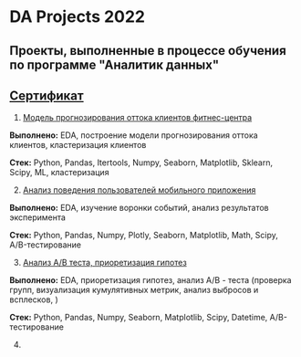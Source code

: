 # DA Projects 2022 

## Проекты, выполненные в процессе обучения по программе "Аналитик данных"

## [Сертификат](https://disk.yandex.ru/i/nKMil6JYsgKkTA) 

1. [Модель прогнозирования оттока клиентов фитнес-центра](https://github.com/Soffee99/DA_Projects_2022/tree/main/%D0%9C%D0%BE%D0%B4%D0%B5%D0%BB%D1%8C%20%D0%BF%D1%80%D0%BE%D0%B3%D0%BD%D0%BE%D0%B7%D0%B8%D1%80%D0%BE%D0%B2%D0%B0%D0%BD%D0%B8%D1%8F%20%D0%BE%D1%82%D1%82%D0%BE%D0%BA%D0%B0%20%D0%BA%D0%BB%D0%B8%D0%B5%D0%BD%D1%82%D0%BE%D0%B2)

**Выполнено:** EDA, построение модели прогнозирования оттока клиентов, кластеризация клиентов

**Cтек:** Python, Pandas, Itertools, Numpy, Seaborn, Matplotlib, Sklearn, Scipy, ML, кластеризация

2. [Анализ поведения пользователей мобильного приложения](https://github.com/Soffee99/DA_Projects_2022/tree/main/%D0%90%D0%BD%D0%B0%D0%BB%D0%B8%D0%B7%20%D0%BF%D0%BE%D0%B2%D0%B5%D0%B4%D0%B5%D0%BD%D0%B8%D1%8F%20%D0%BF%D0%BE%D0%BB%D1%8C%D0%B7%D0%BE%D0%B2%D0%B0%D1%82%D0%B5%D0%BB%D0%B5%D0%B9%20%D0%BC%D0%BE%D0%B1%D0%B8%D0%BB%D1%8C%D0%BD%D0%BE%D0%B3%D0%BE%20%D0%BF%D1%80%D0%B8%D0%BB%D0%BE%D0%B6%D0%B5%D0%BD%D0%B8%D1%8F)

**Выполнено:** EDA, изучение воронки событий, анализ результатов эксперимента

**Cтек:** Python, Pandas, Numpy, Plotly, Seaborn, Matplotlib, Math, Scipy, A/B-тестирование

3. [Анализ А/В теста, приоретизация гипотез](https://github.com/Soffee99/DA_Projects_2022/tree/main/%D0%90%D0%BD%D0%B0%D0%BB%D0%B8%D0%B7%20%D0%90%D0%92-%D1%82%D0%B5%D1%81%D1%82%D0%B0%2C%20%D0%BF%D1%80%D0%B8%D0%BE%D1%80%D0%B5%D1%82%D0%B8%D0%B7%D0%B0%D1%86%D0%B8%D1%8F%20%D0%B3%D0%B8%D0%BF%D0%BE%D1%82%D0%B5%D0%B7)

**Выполнено:** EDA, приоретизация гипотез, анализ A/B - теста (проверка групп, визуализация кумулятивных метрик, анализ выбросов и всплесков, )

**Cтек:** Python, Pandas, Numpy, Seaborn, Matplotlib, Scipy, Datetime, A/B-тестирование

4. []()
